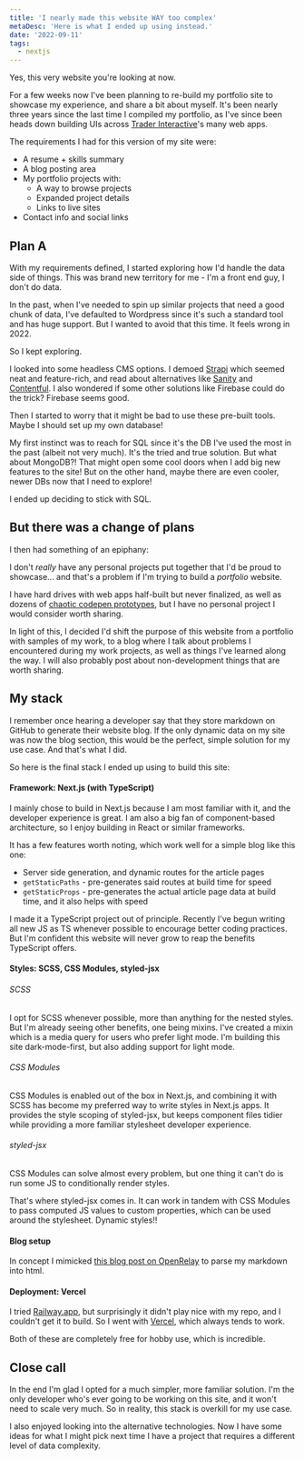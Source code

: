 ```yaml
---
title: 'I nearly made this website WAY too complex'
metaDesc: 'Here is what I ended up using instead.'
date: '2022-09-11'
tags:
  - nextjs
---
```


Yes, this very website you're looking at now.

For a few weeks now I've been planning to re-build my portfolio site to showcase my experience, and share a bit about myself. It's been nearly three years since the last time I compiled my portfolio, as I've since been heads down building UIs across [Trader Interactive](https://www.crunchbase.com/organization/trader-interactive)'s many web apps.

The requirements I had for this version of my site were:

- A resume + skills summary
- A blog posting area
- My portfolio projects with:
  - A way to browse projects
  - Expanded project details 
  - Links to live sites
- Contact info and social links

## Plan A

With my requirements defined, I started exploring how I'd handle the data side of things. This was brand new territory for me - I'm a front end guy, I don't do data.

In the past, when I've needed to spin up similar projects that need a good chunk of data, I've defaulted to Wordpress since it's such a standard tool and has huge support. But I wanted to avoid that this time. It feels wrong in 2022.

So I kept exploring.

I looked into some headless CMS options. I demoed [Strapi](https://strapi.io/) which seemed neat and feature-rich, and read about alternatives like [Sanity](https://www.sanity.io/) and [Contentful](https://www.contentful.com/). I also wondered if some other solutions like Firebase could do the trick? Firebase seems good.

Then I started to worry that it might be bad to use these pre-built tools. Maybe I should set up my own database!

My first instinct was to reach for SQL since it's the DB I've used the most in the past (albeit not very much). It's the tried and true solution. But what about MongoDB?! That might open some cool doors when I add big new features to the site! But on the other hand, maybe there are even cooler, newer DBs now that I need to explore!

I ended up deciding to stick with SQL. 

## But there was a change of plans

I then had something of an epiphany:

I don't *really* have any personal projects put together that I'd be proud to showcase... and that's a problem if I'm trying to build a *portfolio* website.

I have hard drives with web apps half-built but never finalized, as well as dozens of [chaotic codepen prototypes](https://codepen.io/josh-howson), but I have no personal project I would consider worth sharing.

In light of this, I decided I'd shift the purpose of this website from a portfolio with samples of my work, to a blog where I talk about problems I encountered during my work projects, as well as things I've learned along the way. I will also probably post about non-development things that are worth sharing.

## My stack

I remember once hearing a developer say that they store markdown on GitHub to generate their website blog. If the only dynamic data on my site was now the blog section, this would be the perfect, simple solution for my use case. And that's what I did.


So here is the final stack I ended up using to build this site:

#### Framework: Next.js (with TypeScript)

I mainly chose to build in Next.js because I am most familiar with it, and the developer experience is great. I am also a big fan of component-based architecture, so I enjoy building in React or similar frameworks.

It has a few features worth noting, which work well for a simple blog like this one:

- Server side generation, and dynamic routes for the article pages
- `getStaticPaths` - pre-generates said routes at build time for speed
- `getStaticProps` - pre-generates the actual article page data at build time, and it also helps with speed

I made it a TypeScript project out of principle. Recently I've begun writing all new JS as TS whenever possible to encourage better coding practices. But I'm confident this website will never grow to reap the benefits TypeScript offers.

#### Styles: SCSS, CSS Modules, styled-jsx

###### SCSS

I opt for SCSS whenever possible, more than anything for the nested styles. But I'm already seeing other benefits, one being mixins. I've created a mixin which is a media query for users who prefer light mode. I'm building this site dark-mode-first, but also adding support for light mode.

###### CSS Modules

CSS Modules is enabled out of the box in Next.js, and combining it with SCSS has become my preferred way to write styles in Next.js apps. It provides the style scoping of styled-jsx, but keeps component files tidier while providing a more familiar stylesheet developer experience.

###### styled-jsx

CSS Modules can solve almost every problem, but one thing it can't do is run some JS to conditionally render styles.

That's where styled-jsx comes in. It can work in tandem with CSS Modules to pass computed JS values to custom properties, which can be used around the stylesheet. Dynamic styles!!

#### Blog setup

In concept I mimicked [this blog post on OpenRelay](https://blog.openreplay.com/creating-a-markdown-blog-powered-by-next-js-in-under-an-hour) to parse my markdown into html.

#### Deployment: Vercel

I tried [Railway.app](https://railway.app/), but surprisingly it didn't play nice with my repo, and I couldn't get it to build. So I went with [Vercel](https://vercel.com/), which always tends to work.

Both of these are completely free for hobby use, which is incredible.

## Close call

In the end I'm glad I opted for a much simpler, more familiar solution. I'm the only developer who's ever going to be working on this site, and it won't need to scale very much. So in reality, this stack is overkill for my use case.

I also enjoyed looking into the alternative technologies. Now I have some ideas for what I might pick next time I have a project that requires a different level of data complexity.
